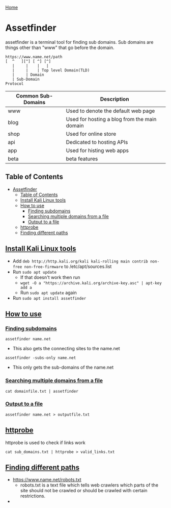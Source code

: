 [Home](../README.md)

# Assetfinder
assetfinder is a terminal tool for finding sub domains. Sub domains are things other than "www" that go before the domain.

```
https://www.name.net/path
[  ^   ][^] [ ^] [^]
   |     |    |   |
   |     |    | Top level Domain(TLD)
   |     | Domain
   | Sub-Domain
Protocol
```

| Common Sub-Domains | Description                                  |
|--------------------|----------------------------------------------|
| www                | Used to denote the default web page          |
| blog               | Used for hosting a blog from the main domain |
| shop               | Used for online store                        |
| api                | Dedicated to hosting APIs                    |
| app                | Used for histing web apps                    |
| beta               | beta features                                |

## Table of Contents
<!-- TOC -->

- [Assetfinder](#assetfinder)
  - [Table of Contents](#table-of-contents)
  - [Install Kali Linux tools](#install-kali-linux-tools)
  - [How to use](#how-to-use)
    - [Finding subdomains](#finding-subdomains)
    - [Searching multiple domains from a file](#searching-multiple-domains-from-a-file)
    - [Output to a file](#output-to-a-file)
  - [httprobe](#httprobe)
  - [Finding different paths](#finding-different-paths)

<!-- /TOC -->

## [Install Kali Linux tools](#table-of-contents)
- Add `deb http://http.kali.org/kali kali-rolling main contrib non-free non-free-firmware` to /etc/apt/sources.list
- Run `sudo apt update`
  - If that doesn't work then run
  - `wget -O a "https://archive.kali.org/archive-key.asc" | apt-key add a`
  - Run `sudo apt update` again
- Run `sudo apt install assetfinder`

## [How to use](#table-of-contents)

### [Finding subdomains](#table-of-contents)
`assetfinder name.net`
- This also gets the connecting sites to the name.net

`assetfinder -subs-only name.net`
- This only gets the sub-domains of the name.net

### [Searching multiple domains from a file](#table-of-contents)
`cat domainfile.txt | assetfinder`

### [Output to a file](#table-of-contents)
`assetfinder name.net > outputfile.txt`

## [httprobe](#table-of-contents)
httprobe is used to check if links work

`cat sub_domains.txt | httprobe > valid_links.txt`

## [Finding different paths](#table-of-contents)
- https://www.name.net/robots.txt
  - robots.txt is a text file which tells web crawlers which parts of the site should not be crawled or should be crawled with certain restrictions.
- 